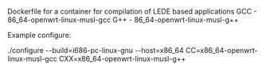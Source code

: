 
Dockerfile for a container for compilation of LEDE based applications
GCC - 86_64-openwrt-linux-musl-gcc
G++ - 86_64-openwrt-linux-musl-g++

Example configure:

./configure --build=i686-pc-linux-gnu --host=x86_64 CC=x86_64-openwrt-linux-musl-gcc CXX=x86_64-openwrt-linux-musl-g++